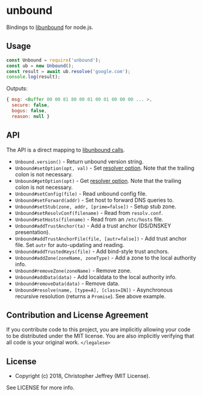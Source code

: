 # unbound

Bindings to [libunbound] for node.js.

## Usage

``` js
const Unbound = require('unbound');
const ub = new Unbound();
const result = await ub.resolve('google.com');
console.log(result);
```

Outputs:

``` js
{ msg: <Buffer 00 00 81 80 00 01 00 01 00 00 00 ... >,
  secure: false,
  bogus: false,
  reason: null }
```

## API

The API is a direct mapping to [libunbound calls][header].

- `Unbound.version()` - Return unbound version string.
- `Unbound#setOption(opt, val)` - Set [resolver option][conf]. Note that the
  trailing colon is not necessary.
- `Unbound#getOption(opt)` - Get [resolver option][conf]. Note that the
  trailing colon is not necessary.
- `Unbound#setConfig(file)` - Read unbound config file.
- `Unbound#setForward(addr)` - Set host to forward DNS queries to.
- `Unbound#setStub(zone, addr, [prime=false])` - Setup stub zone.
- `Unbound#setResolvConf(filename)` - Read from `resolv.conf`.
- `Unbound#setHosts(filename)` - Read from an `/etc/hosts` file.
- `Unbound#addTrustAnchor(ta)` - Add a trust anchor (DS/DNSKEY presentation).
- `Unbound#addTrustAnchorFile(file, [autr=false])` - Add trust anchor file.
  Set `autr` for auto-updating and reading.
- `Unbound#addTrustedKeys(file)` - Add bind-style trust anchors.
- `Unbound#addZone(zoneName, zoneType)` - Add a zone to the local authority
  info.
- `Unbound#removeZone(zoneName)` - Remove zone.
- `Unbound#addData(data)` - Add localdata to the local authority info.
- `Unbound#removeData(data)` - Remove data.
- `Unbound#resolve(name, [type=A], [class=IN])` - Asynchronous recursive
  resolution (returns a `Promise`). See above example.

## Contribution and License Agreement

If you contribute code to this project, you are implicitly allowing your code
to be distributed under the MIT license. You are also implicitly verifying that
all code is your original work. `</legalese>`

## License

- Copyright (c) 2018, Christopher Jeffrey (MIT License).

See LICENSE for more info.

[libunbound]: https://www.unbound.net/
[header]: https://github.com/NLnetLabs/unbound/blob/master/libunbound/unbound.h
[conf]: https://www.unbound.net/documentation/unbound.conf.html
